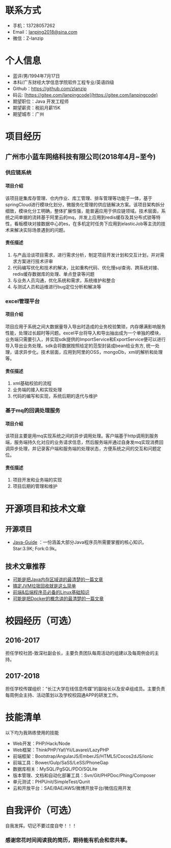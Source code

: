 # 联系方式

- 手机：13728057262
- Email：lanping2018@sina.com
- 微信：Z-lanzip

# 个人信息

 - 蓝评/男/1994年7月17日 
 - 本科/广东财经大学信息学院软件工程专业/英语四级
 - Github：[https://github.com/zlanzip ](https://github.com/zlanzip)
 - 码云: [https://gitee.com/lanpingcode](https://gitee.com/lanpingcode)
 - 期望职位：Java 开发工程师
 - 期望薪资：税前月薪15K
 - 期望城市：广州
 

# 项目经历

## 广州市小蓝车网络科技有限公司(2018年4月~至今)

### 供应链系统

#### 项目介绍

该项目是集库存管理、仓内作业、库工管理、排车管理等功能于一体，基于springCloud进行模块化划分，微服务化管理的供应链解决方案。该项目架构拆分细致，模块化分工明确，整体扩展性强，能普遍应用于供应链领域。技术层面，系统之间单据的流转基于阿里云的mq，并发上应用到redis缓存及其分布式锁等特性，看板模块对接数据中心的es，在多机定时任务下应用到elasticJob等主流的技术来解决实际场景遇到的问题。

#### 责任描述

1. 与产品洽谈项目需求，进行需求分析，制定项目开发计划和交互计划，并对需求方案进行技术评审 
2. 代码编写优化和技术的解决，比如重构代码、优化慢sql查询、跨系统对接、redis缓存数据库的处理、单点登录等问题 
3. 与业务人员沟通，优化系统和需求，系统维护和整合 
4. 与测试人员和运维进行bug定位分析和解决等

### excel管理平台

#### 项目介绍

项目应用于系统之间大数据量导入导出时造成的业务校验繁琐，内存爆满影响服务性能，处理过长超时等问题。excel平台将导入和导出抽出成为一个单独的模块，业务端只需要引入，并实现sdk提供的ImportService和ExportService便可以进行导入导出业务处理。sdk会将数据按照给定的范型封装成bean给业务方, 统一处理，请求异步化。技术层面，应用到阿里的OSS，mongoDb，xml的解析和处理等。

#### 责任描述

1. xml基础校验的流程
2. 业务端的接入和实现处理
3. 代码的编写和实现，系统后期的迭代与维护

### 基于mq的回调处理服务

#### 项目介绍

该项目主要是用mq实现系统之间的异步调用处理。客户端基于http调用到服务端，服务端持久化对应的业务请求信息，然后服务端并通过自身发mq实现消费回调异步处理，并记录客户端和服务端的处理状态，方便系统之间的交互和问题定位。

#### 责任描述

1. 项目开发和业务端的实现
2. 项目后期的管理和维护

# 开源项目和技术文章

## 开源项目

- [Java-Guide](https://github.com/Snailclimb/Java-Guide) ：一份涵盖大部分Java程序员所需要掌握的核心知识。Star:3.9K; Fork:0.9k。


## 技术文章推荐

- [可能是把Java内存区域讲的最清楚的一篇文章](https://juejin.im/post/5b7d69e4e51d4538ca5730cb)
- [搞定JVM垃圾回收就是这么简单](https://juejin.im/post/5b85ea54e51d4538dd08f601)
- [前端&后端程序员必备的Linux基础知识](https://juejin.im/post/5b3b19856fb9a04fa42f8c71)
- [可能是把Docker的概念讲的最清楚的一篇文章](https://juejin.im/post/5b260ec26fb9a00e8e4b031a)


# 校园经历（可选）

## 2016-2017

担任学校社团-致深社副会长，主要负责团队每周活动的组建以及每周例会的主持。

## 2017-2018
 担任学校传媒组织：“长江大学在线信息传媒”的副站长以及安卓组成员。主要负责每周例会主持、活动策划以及学校校园通APP的研发工作。
 
 
# 技能清单

以下均为我熟练使用的技能

- Web开发：PHP/Hack/Node
- Web框架：ThinkPHP/Yaf/Yii/Lavarel/LazyPHP
- 前端框架：Bootstrap/AngularJS/EmberJS/HTML5/Cocos2dJS/ionic
- 前端工具：Bower/Gulp/SaSS/LeSS/PhoneGap
- 数据库相关：MySQL/PgSQL/PDO/SQLite
- 版本管理、文档和自动化部署工具：Svn/Git/PHPDoc/Phing/Composer
- 单元测试：PHPUnit/SimpleTest/Qunit
- 云和开放平台：SAE/BAE/AWS/微博开放平台/微信应用开发

# 自我评价（可选）

自我发挥。切记不要过度自夸！！！


### 感谢您花时间阅读我的简历，期待能有机会和您共事。

